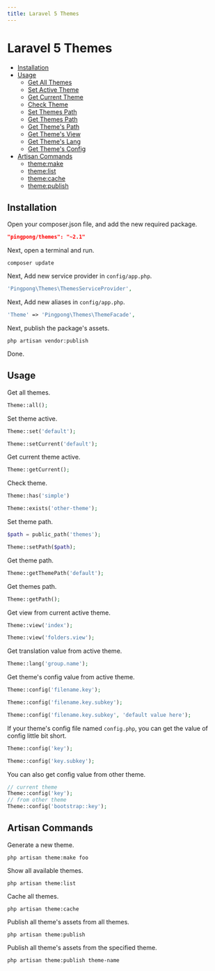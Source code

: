 ```yaml
---
title: Laravel 5 Themes
---
```


# Laravel 5 Themes

- [Installation](#installation)
- [Usage](#usage)
  - [Get All Themes](#get-all-themes)
  - [Set Active Theme](#set-active-theme)
  - [Get Current Theme](#get-current-theme)
  - [Check Theme](#check-theme)
  - [Set Themes Path](#set-themes-path)
  - [Get Themes Path](#get-themes-path)
  - [Get Theme's Path](#get-theme-path)
  - [Get Theme's View](#get-theme-view)
  - [Get Theme's Lang](#get-theme-lang)
  - [Get Theme's Config](#get-theme-config)
- [Artisan Commands](#artisan-commands)
  - [theme:make](#theme-make-command)
  - [theme:list](#theme-list-command)
  - [theme:cache](#theme-cache-command)
  - [theme:publish](#theme-publish-command)

<a name="installation"></a>

## Installation

Open your composer.json file, and add the new required package.

```json
"pingpong/themes": "~2.1"
```

Next, open a terminal and run.

```
composer update
```

Next, Add new service provider in `config/app.php`.

```php
'Pingpong\Themes\ThemesServiceProvider',
```

Next, Add new aliases in `config/app.php`.

```php
'Theme' => 'Pingpong\Themes\ThemeFacade',
```

Next, publish the package's assets.

```
php artisan vendor:publish
```

Done.

<a name="usage"></a>

## Usage

<a name="get-all-themes"></a>
Get all themes.

```php
Theme::all();
```

<a name="set-active-theme"></a>
Set theme active.

```php
Theme::set('default');

Theme::setCurrent('default');
```

<a name="get-current-theme"></a>
Get current theme active.

```php
Theme::getCurrent();
```

<a name="check-theme"></a>
Check theme.

```php
Theme::has('simple')

Theme::exists('other-theme');
```

<a name="set-themes-path"></a>
Set theme path.

```php
$path = public_path('themes');

Theme::setPath($path);
```

<a name="get-theme-path"></a>
Get theme path.

```php
Theme::getThemePath('default');
```

<a name="get-themes-path"></a>
Get themes path.

```php
Theme::getPath();
```

<a name="get-theme-view"></a>
Get view from current active theme.

```php
Theme::view('index');

Theme::view('folders.view');
```

<a name="get-theme-lang"></a>
Get translation value from active theme.

```php
Theme::lang('group.name');
```

<a name="get-theme-config"></a>
Get theme's config value from active theme.

```php
Theme::config('filename.key');

Theme::config('filename.key.subkey');

Theme::config('filename.key.subkey', 'default value here');
```

If your theme's config file named `config.php`, you can get the value of config little bit short.

```php
Theme::config('key');

Theme::config('key.subkey');
```

You can also get config value from other theme.

```php
// current theme
Theme::config('key');
// from other theme
Theme::config('bootstrap::key');
```

<a name="artisan-commands"></a>

## Artisan Commands

<a name="theme-make-command"></a>
Generate a new theme.

```
php artisan theme:make foo
```

<a name="theme-list-command"></a>
Show all available themes.

```
php artisan theme:list
```

<a name="theme-cache-command"></a>
Cache all themes.

```
php artisan theme:cache
```

<a name="theme-publish-command"></a>
Publish all theme's assets from all themes.

```
php artisan theme:publish
```

Publish all theme's assets from the specified theme.

```
php artisan theme:publish theme-name
```
